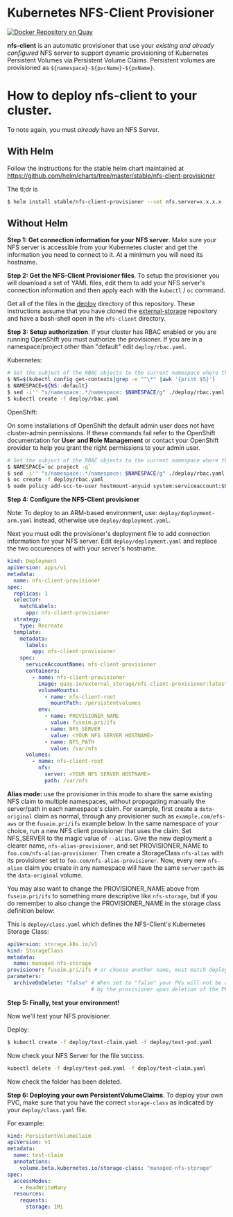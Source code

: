 # Kubernetes NFS-Client Provisioner

[![Docker Repository on Quay](https://quay.io/repository/external_storage/nfs-client-provisioner/status "Docker Repository on Quay")](https://quay.io/repository/external_storage/nfs-client-provisioner)

**nfs-client** is an automatic provisioner that use your *existing and already configured* NFS server to support dynamic provisioning of Kubernetes Persistent Volumes via Persistent Volume Claims. Persistent volumes are provisioned as ``${namespace}-${pvcName}-${pvName}``.

# How to deploy nfs-client to your cluster.

To note again, you must *already* have an NFS Server.

## With Helm

Follow the instructions for the stable helm chart maintained at https://github.com/helm/charts/tree/master/stable/nfs-client-provisioner

The tl;dr is

```bash
$ helm install stable/nfs-client-provisioner --set nfs.server=x.x.x.x --set nfs.path=/exported/path
```

## Without Helm

**Step 1: Get connection information for your NFS server**. Make sure your NFS server is accessible from your Kubernetes cluster and get the information you need to connect to it. At a minimum you will need its hostname.

**Step 2: Get the NFS-Client Provisioner files**. To setup the provisioner you will download a set of YAML files, edit them to add your NFS server's connection information and then apply each with the ``kubectl`` / ``oc`` command.

Get all of the files in the [deploy](https://github.com/kubernetes-incubator/external-storage/tree/master/nfs-client/deploy) directory of this repository. These instructions assume that you have cloned the [external-storage](https://github.com/kubernetes-incubator/external-storage) repository and have a bash-shell open in the ``nfs-client`` directory.

**Step 3: Setup authorization**. If your cluster has RBAC enabled or you are running OpenShift you must authorize the provisioner. If you are in a namespace/project other than "default" edit `deploy/rbac.yaml`.

Kubernetes:

```sh
# Set the subject of the RBAC objects to the current namespace where the provisioner is being deployed
$ NS=$(kubectl config get-contexts|grep -e "^\*" |awk '{print $5}')
$ NAMESPACE=${NS:-default}
$ sed -i'' "s/namespace:.*/namespace: $NAMESPACE/g" ./deploy/rbac.yaml ./deploy/deployment.yaml
$ kubectl create -f deploy/rbac.yaml
```

OpenShift:

On some installations of OpenShift the default admin user does not have cluster-admin permissions. If these commands fail refer to the OpenShift documentation for **User and Role Management** or contact your OpenShift provider to help you grant the right permissions to your admin user.

```sh
# Set the subject of the RBAC objects to the current namespace where the provisioner is being deployed
$ NAMESPACE=`oc project -q`
$ sed -i'' "s/namespace:.*/namespace: $NAMESPACE/g" ./deploy/rbac.yaml
$ oc create -f deploy/rbac.yaml
$ oadm policy add-scc-to-user hostmount-anyuid system:serviceaccount:$NAMESPACE:nfs-client-provisioner
```

**Step 4: Configure the NFS-Client provisioner**

Note: To deploy to an ARM-based environment, use: `deploy/deployment-arm.yaml` instead, otherwise use `deploy/deployment.yaml`.

Next you must edit the provisioner's deployment file to add connection information for your NFS server. Edit `deploy/deployment.yaml` and replace the two occurences of <YOUR NFS SERVER HOSTNAME> with your server's hostname.

```yaml
kind: Deployment
apiVersion: apps/v1
metadata:
  name: nfs-client-provisioner
spec:
  replicas: 1
  selector:
    matchLabels:
      app: nfs-client-provisioner
  strategy:
    type: Recreate
  template:
    metadata:
      labels:
        app: nfs-client-provisioner
    spec:
      serviceAccountName: nfs-client-provisioner
      containers:
        - name: nfs-client-provisioner
          image: quay.io/external_storage/nfs-client-provisioner:latest
          volumeMounts:
            - name: nfs-client-root
              mountPath: /persistentvolumes
          env:
            - name: PROVISIONER_NAME
              value: fuseim.pri/ifs
            - name: NFS_SERVER
              value: <YOUR NFS SERVER HOSTNAME>
            - name: NFS_PATH
              value: /var/nfs
      volumes:
        - name: nfs-client-root
          nfs:
            server: <YOUR NFS SERVER HOSTNAME>
            path: /var/nfs
```

**Alias mode:** use the provisioner in this mode to share the same existing NFS claim to multiple namespaces, without propagating manually the server/path in each namespace's claim. For example, first create a `data-original` claim as normal, through any provisioner such as `example.com/efs-aws` or the `fuseim.pri/ifs` example below. In the same namespace of your choice, run a new NFS client provisioner that uses the claim. Set NFS_SERVER to the magic value of `--alias`. Give the new deployment a clearer name, `nfs-alias-provisioner`, and set PROVISIONER_NAME to `foo.com/nfs-alias-provisioner`. Then create a StorageClass `nfs-alias` with its provisioner set to `foo.com/nfs-alias-provisioner`. Now, every new `nfs-alias` claim you create in any namespace will have the same `server:path` as the `data-original` volume.

You may also want to change the PROVISIONER_NAME above from ``fuseim.pri/ifs`` to something more descriptive like ``nfs-storage``, but if you do remember to also change the PROVISIONER_NAME in the storage class definition below:

This is `deploy/class.yaml` which defines the NFS-Client's Kubernetes Storage Class:

```yaml
apiVersion: storage.k8s.io/v1
kind: StorageClass
metadata:
  name: managed-nfs-storage
provisioner: fuseim.pri/ifs # or choose another name, must match deployment's env PROVISIONER_NAME'
parameters:
  archiveOnDelete: "false" # When set to "false" your PVs will not be archived
                           # by the provisioner upon deletion of the PVC.
```

**Step 5: Finally, test your environment!**

Now we'll test your NFS provisioner.

Deploy:

```sh
$ kubectl create -f deploy/test-claim.yaml -f deploy/test-pod.yaml
```

Now check your NFS Server for the file `SUCCESS`.

```sh
kubectl delete -f deploy/test-pod.yaml -f deploy/test-claim.yaml
```

Now check the folder has been deleted.

**Step 6: Deploying your own PersistentVolumeClaims**. To deploy your own PVC, make sure that you have the correct `storage-class` as indicated by your `deploy/class.yaml` file.

For example:

```yaml
kind: PersistentVolumeClaim
apiVersion: v1
metadata:
  name: test-claim
  annotations:
    volume.beta.kubernetes.io/storage-class: "managed-nfs-storage"
spec:
  accessModes:
    - ReadWriteMany
  resources:
    requests:
      storage: 1Mi
```
